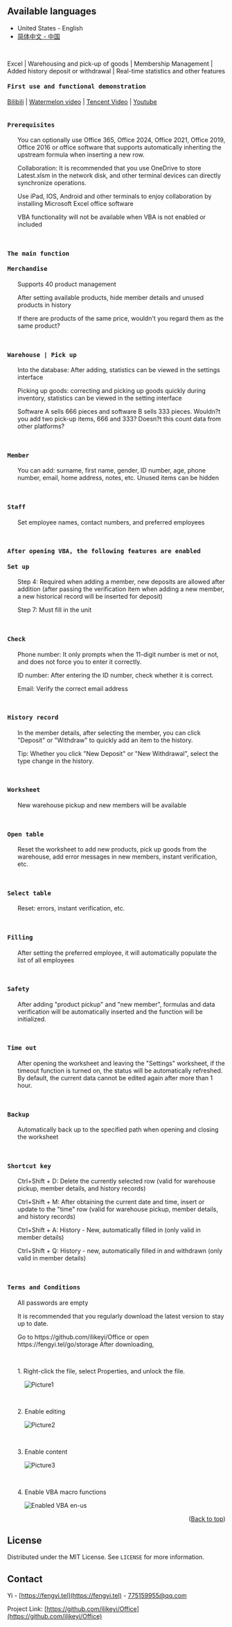 <a name="readme-top"></a>
Available languages
-
 * United States - English
 * [简体中文 - 中国](https://github.com/ilikeyi/Office/blob/main/Storage/README.zh-CN.md)

<br>

Excel | Warehousing and pick-up of goods | Membership Management | Added history deposit or withdrawal | Real-time statistics and other features

<h4><pre>First use and functional demonstration</pre></h4>

[Bilibili](https://www.bilibili.com/video/BV1Mc411i7GF) | [Watermelon video](https://www.ixigua.com/7308814306693513728) | [Tencent Video](https://v.qq.com/x/page/u3531u10ns8.html) | [Youtube](https://youtu.be/tRwT80LVngY)
<br><br>

<h4><pre>Prerequisites</pre></h4>
<ul>You can optionally use Office 365, Office 2024, Office 2021, Office 2019, Office 2016 or office software that supports automatically inheriting the upstream formula when inserting a new row.</ul>
<ul>Collaboration: It is recommended that you use OneDrive to store Latest.xlsm in the network disk, and other terminal devices can directly synchronize operations.</ul>
<ul>Use iPad, IOS, Android and other terminals to enjoy collaboration by installing Microsoft Excel office software</ul>
<ul>VBA functionality will not be available when VBA is not enabled or included</ul>
<br>

<h4><pre>The main function</pre></h4>
<h4><pre>Merchandise</pre></h4>
<ul>Supports 40 product management</ul>
<ul>After setting available products, hide member details and unused products in history</ul>
<ul>If there are products of the same price, wouldn't you regard them as the same product?</ul>
<br>

<h4><pre>Warehouse | Pick up</pre></h4>
<ul>Into the database: After adding, statistics can be viewed in the settings interface</ul>
<ul>Picking up goods: correcting and picking up goods quickly during inventory, statistics can be viewed in the setting interface</ul>
<ul>  Software A sells 666 pieces and software B sells 333 pieces. Wouldn?t you add two pick-up items, 666 and 333? Doesn?t this count data from other platforms?</ul>
<br>

<h4><pre>Member</pre></h4>
<ul>You can add: surname, first name, gender, ID number, age, phone number, email, home address, notes, etc. Unused items can be hidden</ul>
<br>

<h4><pre>Staff</pre></h4>
<ul>Set employee names, contact numbers, and preferred employees</ul>
<br>

<h4><pre>After opening VBA, the following features are enabled</pre></h4>

<h4><pre>Set up</pre></h4>
<ul>Step 4: Required when adding a member, new deposits are allowed after addition (after passing the verification item when adding a new member, a new historical record will be inserted for deposit)</ul>
<ul>Step 7: Must fill in the unit</ul>
<br>

<h4><pre>Check</pre></h4>
<ul>Phone number: It only prompts when the 11-digit number is met or not, and does not force you to enter it correctly.</ul>
<ul>ID number: After entering the ID number, check whether it is correct.</ul>
<ul>Email: Verify the correct email address</ul>
<br>

<h4><pre>History record</pre></h4>
<ul>In the member details, after selecting the member, you can click "Deposit" or "Withdraw" to quickly add an item to the history.</ul>
<ul>Tip: Whether you click "New Deposit" or "New Withdrawal", select the type change in the history.</ul>
<br>

<h4><pre>Worksheet</pre></h4>
<ul>New warehouse pickup and new members will be available</ul>
<br>

<h4><pre>Open table</pre></h4>
<ul>Reset the worksheet to add new products, pick up goods from the warehouse, add error messages in new members, instant verification, etc.</ul>
<br>

<h4><pre>Select table</pre></h4>
<ul>Reset: errors, instant verification, etc.</ul>
<br>

<h4><pre>Filling</pre></h4>
<ul>After setting the preferred employee, it will automatically populate the list of all employees</ul>
<br>

<h4><pre>Safety</pre></h4>
<ul>After adding "product pickup" and "new member", formulas and data verification will be automatically inserted and the function will be initialized.</ul>
<br>

<h4><pre>Time out</pre></h4>
<ul>After opening the worksheet and leaving the "Settings" worksheet, if the timeout function is turned on, the status will be automatically refreshed. By default, the current data cannot be edited again after more than 1 hour.</ul>
<br>

<h4><pre>Backup</pre></h4>
<ul>Automatically back up to the specified path when opening and closing the worksheet</ul>
<br>

<h4><pre>Shortcut key</pre></h4>
<ul>Ctrl+Shift + D: Delete the currently selected row (valid for warehouse pickup, member details, and history records)</ul>
<ul>Ctrl+Shift + M: After obtaining the current date and time, insert or update to the "time" row (valid for warehouse pickup, member details, and history records)</ul>
<ul>Ctrl+Shift + A: History - New, automatically filled in (only valid in member details)</ul>
<ul>Ctrl+Shift + Q: History - new, automatically filled in and withdrawn (only valid in member details)</ul>
<br>


<h4><pre>Terms and Conditions</pre></h4>
<ul>All passwords are empty</ul>
<ul>It is recommended that you regularly download the latest version to stay up to date.</ul>
<ul>Go to https://github.com/ilikeyi/Office or open https://fengyi.tel/go/storage After downloading, </ul>
<br>
<ul>1. Right-click the file, select Properties, and unlock the file.</ul>
<ul>

&nbsp;&nbsp;&nbsp;&nbsp;![Picture1](https://github.com/ilikeyi/Office/assets/73377514/19a188ac-12b6-4fe4-a025-53105fe298a9)

</ul>
<br>

<ul>2. Enable editing</ul>
<ul>

&nbsp;&nbsp;&nbsp;&nbsp;![Picture2](https://github.com/ilikeyi/Office/assets/73377514/60ca37e4-7b77-42ac-be60-5b2ded68ffa6)

</ul>

<br>

<ul>3. Enable content</ul>
<ul>

&nbsp;&nbsp;&nbsp;&nbsp;![Picture3](https://github.com/ilikeyi/Office/assets/73377514/446b194d-414c-422a-aff8-44f7d4dac474)

</ul>
<br>

<ul>4. Enable VBA macro functions</ul>
<ul>

&nbsp;&nbsp;&nbsp;&nbsp;![Enabled VBA en-us](https://github.com/ilikeyi/Office/assets/73377514/a84c455e-64a8-4ea2-9c9f-69cf160fd1d5)


</ul>

<p align="right">(<a href="#readme-top">Back to top</a>)</p>

## License

Distributed under the MIT License. See `LICENSE` for more information.


## Contact

Yi - [https://fengyi.tel](https://fengyi.tel) - 775159955@qq.com

Project Link: [https://github.com/ilikeyi/Office](https://github.com/ilikeyi/Office)
